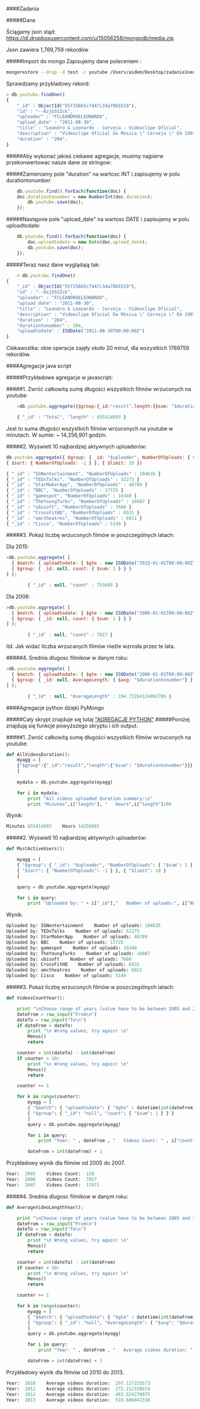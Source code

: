 ####Zadania

#####Dane

Ściągamy json stąd: https://dl.dropboxusercontent.com/u/15056258/mongodb/media.zip 

Json zawiera 1,769,759 rekordów

#####Import do mongo
Zapisujemy dane poleceniem : 

```sh
mongorestore --drop -d test -c youtube /Users/aidem/Desktop/zadanie1neo4js/Data/media/youtube.bson
```
Sprawdzamy przykladowy rekord:
```javascript   
> db.youtube.findOne()
{
	"_id" : ObjectId("55f15665c7447c3da70b5519"),
	"id" : "--0zjb5SZck",
	"uploader" : "FCLEANDROELEONARDO",
	"upload_date" : "2011-08-30",
	"title" : "Leandro & Leonardo - Cerveja - Videoclipe Oficial",
	"description" : "Videoclipe Oficial Da Música \" Cerveja \" Em 1997 ! Pra Matar As Saudades !!!",
	"duration" : "204",
}
```

#####Aby wykonać jakieś ciekawe agregacje, musimy najpierw przekonwertowac nasze dane ze stringow:
	
#####Zamieniamy pole "duration" na wartosc INT i zapisujemy w polu durationtonumber:

```javascript 	
	db.youtube.find().forEach(function(doc) {
	doc.durationtonumber = new NumberInt(doc.duration);
    	db.youtube.save(doc);
	});
```	

#####Następnie pole "upload_date" na wartosc DATE i zapisujemy w polu uploadtodate:

```javascript 	
	db.youtube.find().forEach(function(doc) {
    	doc.uploadtodate = new Date(doc.upload_date);
    	db.youtube.save(doc);
	});
```	

#####Teraz nasz dane wyglądają tak:

```javascript
	> db.youtube.findOne()
{
	"_id" : ObjectId("55f15665c7447c3da70b5519"),
	"id" : "--0zjb5SZck",
	"uploader" : "FCLEANDROELEONARDO",
	"upload_date" : "2011-08-30",
	"title" : "Leandro & Leonardo - Cerveja - Videoclipe Oficial",
	"description" : "Videoclipe Oficial Da Música \" Cerveja \" Em 1997 ! Pra Matar As Saudades !!!",
	"duration" : "204",
	"durationtonumber" : 204,
	"uploadtodate" : ISODate("2011-08-30T00:00:00Z")
}
```

Ciekawostka: obie operacje zajęły około 20 minut, dla wszystkich 1769759 rekordów.

####Agregacje java script

#####Przykładowe agregacje w javascript:
	
#####1. Zwróć całkowitą sumę długości wszystkich filmów wrzuconych na youtube:

```javascript 	
	>db.youtube.aggregate({$group:{_id:"result",length:{$sum: "$durationtonumber"}}})
```
```javascript 
	{ "_id" : "Total", "length" : 855414093 }
```

Jest to suma długości wszystkich filmów wrzuconych na youtube w minutach. W sumie:  ~ 14,256,901 godzin.
	
#####2. Wyświetl 10 najbardziej aktywnych uploaderów:
 
```javascript 	
db.youtube.aggregate({ $group: { _id: "$uploader", NumberOfUploads: { $sum: 1 } } } ,
{ $sort: { NumberOfUploads: -1 } }, { $limit: 10 })
```
```javascript 	
{ "_id" : "IGNentertainment", "NumberOfUploads" : 104635 }
{ "_id" : "TEDxTalks", "NumberOfUploads" : 52275 }
{ "_id" : "StarMakerApp", "NumberOfUploads" : 48709 }
{ "_id" : "BBC", "NumberOfUploads" : 17725 }
{ "_id" : "gamespot", "NumberOfUploads" : 16340 }
{ "_id" : "TheYoungTurks", "NumberOfUploads" : 16087 }
{ "_id" : "ubisoft", "NumberOfUploads" : 7660 }
{ "_id" : "CrossFitHQ", "NumberOfUploads" : 6931 }
{ "_id" : "amctheatres", "NumberOfUploads" : 6811 }
{ "_id" : "Cisco", "NumberOfUploads" : 5149 }
```

#####3. Pokaż liczbę wrzuconych filmów w poszczególnych latach:

Dla 2015:

```javascript 
>db.youtube.aggregate( [
  { $match: { uploadtodate: { $gte : new ISODate("2015-01-01T00:00:00Z"), $lte : new ISODate("2015-12-31T23:59:59Z")  } } },
  { $group: { _id: null, count: { $sum: 1 } } }
] );
```
```javascript 
		{ "_id" : null, "count" : 753685 }
```

Dla 2006:

```javascript 		
>db.youtube.aggregate( [
  { $match: { uploadtodate: { $gte : new ISODate("2006-01-01T00:00:00Z"), $lte : new ISODate("2006-12-31T23:59:59Z")  } } },
  { $group: { _id: null, count: { $sum: 1 } } }
] );
```
```javascript 
		{ "_id" : null, "count" : 7027 }
```

itd. Jak widać liczba wrzucanych filmów nieźle wzrosła przez te lata.
		
#####4. Srednia dlugosc filmikow w danym roku:
```javascript 		
>db.youtube.aggregate( [
  { $match: { uploadtodate: { $gte : new ISODate("2006-01-01T00:00:00Z"), $lte : new ISODate("2006-12-31T23:59:59Z")  } } },
  { $group: { _id: null, AverageLength: { $avg: "$durationtonumber"} } }
] );
```
```javascript 
		{ "_id" : null, "AverageLength" : 194.72264124092786 }
```

####Agregacje python dzięki PyMongo

#####Cały skrypt znajduje się tutaj ["AGREGACJE PYTHON"](aggregations.py "AGREGACJE PYTHON")
#####Poniżej znajdują się funkcje powyższego skryptu i ich output.

#####1. Zwróć całkowitą sumę długości wszystkich filmów wrzuconych na youtube:

```python
def AllVideosDuration():
	myagg = [
	{"$group":{"_id":"result","length":{"$sum": "$durationtonumber"}}}
	]
	
  	mydata = db.youtube.aggregate(myagg)

	for i in mydata:
		print "All videos uploaded duration summary:\n"
		print "Minutes",i["length"], "   Hours",i["length"]/60

```

Wynik:

```python
Minutes 855414093    Hours 14256901
```

#####2. Wyświetl 10 najbardziej aktywnych uploaderów:

```python
def MostActiveUsers():

	myagg = [
	{ "$group": { "_id": "$uploader", "NumberOfUploads": { "$sum": 1 } } } ,
	{ "$sort": { "NumberOfUploads": -1 } }, { "$limit": 10 }
	]

  	query = db.youtube.aggregate(myagg)

	for i in query:
		print "Uploaded by: " + i["_id"],"   Number of uploads:", i["NumberOfUploads"]

```

Wynik:

```python
Uploaded by: IGNentertainment    Number of uploads: 104635
Uploaded by: TEDxTalks    Number of uploads: 52275
Uploaded by: StarMakerApp    Number of uploads: 48709
Uploaded by: BBC    Number of uploads: 17725
Uploaded by: gamespot    Number of uploads: 16340
Uploaded by: TheYoungTurks    Number of uploads: 16087
Uploaded by: ubisoft    Number of uploads: 7660
Uploaded by: CrossFitHQ    Number of uploads: 6931
Uploaded by: amctheatres    Number of uploads: 6811
Uploaded by: Cisco    Number of uploads: 5149
```

#####3. Pokaż liczbę wrzuconych filmów w poszczególnych latach:

```python
def VideosCountYear():

	print "\nChoose range of years (value have to be between 2005 and 2015)"
	dateFrom = raw_input("From\n")
	dateTo = raw_input("To\n")
	if dateFrom > dateTo:
		print "\n Wrong values, try again! \n"
		Menus()
		return

	counter = int(dateTo) - int(dateFrom)
	if counter > 10:
		print "\n Wrong values, try again! \n"
		Menus()
		return

	counter += 1

	for k in range(counter):
		myagg = [
		{ "$match": { "uploadtodate": { "$gte" : datetime(int(dateFrom), 1, 1), "$lte" : datetime(int(dateFrom), 12, 31)  } } },
	  	{ "$group": { "_id": "null", "count": { "$sum": 1 } } }
		]
		query = db.youtube.aggregate(myagg)

		for i in query:
			print "Year: " , dateFrom , "   Videos Count: " , i["count"]

		dateFrom = int(dateFrom) + 1
```

Przykładowy wynik dla filmów od 2005 do 2007.

```python
Year:  2005    Videos Count:  158
Year:  2006    Videos Count:  7027
Year:  2007    Videos Count:  17871
```

#####4. Srednia dlugosc filmikow w danym roku:

```python
def AverageVideoLengthYear():

	print "\nChoose range of years (value have to be between 2005 and 2015)"
	dateFrom = raw_input("From\n")
	dateTo = raw_input("To\n")
	if dateFrom > dateTo:
		print "\n Wrong values, try again! \n"
		Menus()
		return

	counter = int(dateTo) - int(dateFrom)
	if counter > 10:
		print "\n Wrong values, try again! \n"
		Menus()
		return

	counter += 1

	for k in range(counter):
		myagg = [
		{ "$match": { "uploadtodate": { "$gte" : datetime(int(dateFrom), 1, 1), "$lte" : datetime(int(dateFrom), 12, 31)  } } },
    	{ "$group": { "_id": "null", "AverageLength": { "$avg": "$durationtonumber"} } }
		]
		query = db.youtube.aggregate(myagg)

		for i in query:
			print "Year: " , dateFrom , "   Average videos duration: " , i["AverageLength"]

		dateFrom = int(dateFrom) + 1	
```

Przykładowy wynik dla filmów od 2010 do 2013.

```python
Year:  2010    Average videos duration:  297.127233573
Year:  2011    Average videos duration:  272.212158674
Year:  2012    Average videos duration:  483.524270075
Year:  2013    Average videos duration:  519.686042338

```

